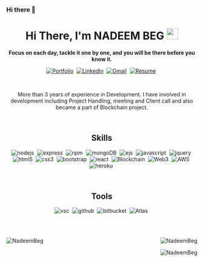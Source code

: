 ### Hi there 👋

<!--
**NadeemBeg/NadeemBeg** is a ✨ _special_ ✨ repository because its `README.md` (this file) appears on your GitHub profile.

Here are some ideas to get you started:

- 🔭 I’m currently working on ...
- 🌱 I’m currently learning ...
- 👯 I’m looking to collaborate on ...
- 🤔 I’m looking for help with ...
- 💬 Ask me about ...
- 📫 How to reach me: ...
- 😄 Pronouns: ...
- ⚡ Fun fact: ...
-->
<p>
<h1 align="center"><b>Hi There, I'm NADEEM BEG</b> <img src="https://raw.githubusercontent.com/MartinHeinz/MartinHeinz/master/wave.gif" width="30px"></h1>
<p align="center"><strong> Focus on each day, tackle it one by one, and you will be there before you know it.</strong></p>
</p>


<p align="center">
 <a target="_blank" href="https://drive.google.com/file/d/1YAJvWu7oR1wgwkQuoGtMiKqun2wR4fUm/view?usp=drivesdk"><img src="https://img.shields.io/badge/Portfolio-%23E34F26.svg?style=for-the-badge&logo=Portfolio&logoColor=white" alt="Portfolio" /></a>&nbsp;
<a href="https://www.linkedin.com/in/nadeem-beg-15b472148" target="_blank"><img src="https://img.shields.io/badge/linkedin-%230077B5.svg?&style=for-the-badge&logo=linkedin&logoColor=white" alt="LinkedIn" /></a>&nbsp;
<a href="mailto:ndmap24@gmail.com" target="_blank"><img src="https://img.shields.io/badge/gmail-%2312100E.svg?&style=for-the-badge&logo=gmail&logoColor=white" alt="Gmail" /></a>&nbsp;
<a target="_blank" href="https://drive.google.com/file/d/1YAJvWu7oR1wgwkQuoGtMiKqun2wR4fUm/view?usp=drivesdk"><img src="https://img.shields.io/badge/Resume-FEAA2D?style=for-the-badge&logo=Resume&logoColor=white" alt="Resume" /></a>&nbsp;

</p>
<br />


<p align="center">More than 3 years of experience in Development. I have involved in development including Project Handling, meeting and Client call and also became a part of Blockchain project.

</p>
<br>


<!-- skills -->
<h2 align="center">Skills</h2>
<p align="center">
<!--   <img alt="c" src="https://img.shields.io/badge/c-%2300599C.svg?style=for-the-badge&logo=c&logoColor=white" />&nbsp; -->
  <!-- <img alt="c++" src="https://img.shields.io/badge/c++-%2300599C.svg?style=for-the-badge&logo=c%2B%2B&logoColor=white" />&nbsp; -->
<!--   <img alt="python" src="https://img.shields.io/badge/python-3670A0?style=for-the-badge&logo=python&logoColor=ffdd54" />&nbsp; -->
  <img  alt="nodejs" src="https://img.shields.io/badge/node.js%20-%2343853D.svg?&style=for-the-badge&logo=node.js&logoColor=white" />&nbsp;
  <img alt="express" src="https://img.shields.io/badge/express.js-%23404d59.svg?style=for-the-badge&logo=express&logoColor=%2361DAFB" />&nbsp;
  <img alt="npm" src="https://img.shields.io/badge/NPM-%23000000.svg?style=for-the-badge&logo=npm&logoColor=white" />&nbsp;
  <img alt="mongoDB" src="https://img.shields.io/badge/MongoDB-4EA94B?style=for-the-badge&logo=mongodb&logoColor=white" />&nbsp;
  <img alt="ejs" src="https://img.shields.io/badge/EJS-%2312100E.svg?&style=for-the-badge&logo=EJS&logoColor=white" />&nbsp;
  <img alt="javascript" src="https://img.shields.io/badge/JavaScript-F7DF1E?style=for-the-badge&logo=javascript&logoColor=black" />&nbsp;
  <img alt="jquery" src="https://img.shields.io/badge/jquery-%230769AD.svg?style=for-the-badge&logo=jquery&logoColor=white" />&nbsp;
  <img alt="html5" src="https://img.shields.io/badge/html5-%23E34F26.svg?style=for-the-badge&logo=html5&logoColor=white" />&nbsp;
  <img alt="css3" src="https://img.shields.io/badge/css3-%231572B6.svg?style=for-the-badge&logo=css3&logoColor=white" />&nbsp;
  <img alt="bootstrap" src="https://img.shields.io/badge/Bootstrap%20-%23232F3E?logo=BOOTSTRAP&logoColor=white&style=for-the-badge" />&nbsp;
  <img alt="react" src="https://img.shields.io/badge/react%20-%2320232a.svg?&style=for-the-badge&logo=react&logoColor=%2361DAFB" />&nbsp;
  <img alt="Blockchain" src="https://img.shields.io/badge/blockchain%20-%2320232a.svg?&style=for-the-badge&logo=Blockchain&logoColor=white" />&nbsp;
  <img alt="Web3" src="https://img.shields.io/badge/Web3-007ACC?style=for-the-badge&logo=web3.js&logoColor=white" />&nbsp;
  <img alt="AWS" src="https://img.shields.io/badge/AWS-38B2AC?style=for-the-badge&logo=aws&logoColor=white" />&nbsp;
  <!-- <img alt="react router" src="https://img.shields.io/badge/React_Router-CA4245?style=for-the-badge&logo=react-router&logoColor=white" />&nbsp; -->
  <!-- <img alt="typescript" src="https://img.shields.io/badge/TypeScript-007ACC?style=for-the-badge&logo=typescript&logoColor=white" />&nbsp; -->
  <!-- <img alt="sass" src="https://img.shields.io/badge/Sass-CC6699?style=for-the-badge&logo=sass&logoColor=white" />&nbsp; -->
  <!-- <img alt="tailwindCss" src="https://img.shields.io/badge/Tailwind_CSS-38B2AC?style=for-the-badge&logo=tailwind-css&logoColor=white" />&nbsp; -->
  <!-- <img alt="materialUi" src="https://img.shields.io/badge/Material--UI-0081CB?style=for-the-badge&logo=material-ui&logoColor=white" />&nbsp; -->
  <img alt="heroku" src="https://img.shields.io/badge/Heroku-430098?style=for-the-badge&logo=heroku&logoColor=white" />&nbsp;


</p>
<br>

<h2 align="center">Tools</h2>
<p align="center">
<!--    <img alt="atom" src="https://img.shields.io/badge/Atom-%2366595C.svg?style=for-the-badge&logo=atom&logoColor=white" />&nbsp; -->
 <!--   <img alt="codepen" src="https://img.shields.io/badge/CodePen-white?style=for-the-badge&logo=codepen&logoColor=black" />&nbsp; -->
<!--   <img alt="codesandbox" src="https://img.shields.io/badge/Codesandbox-040404?style=for-the-badge&logo=codesandbox&logoColor=DBDBDB" />&nbsp; -->
<!--   <img alt="pycharm" src="https://img.shields.io/badge/pycharm-143?style=for-the-badge&logo=pycharm&logoColor=black&color=black&labelColor=green" />&nbsp; -->
  <img alt="vsc" src="https://img.shields.io/badge/Visual%20Studio%20Code-0078d7.svg?style=for-the-badge&logo=visual-studio-code&logoColor=white" />&nbsp;
  <img alt="github" src="https://img.shields.io/badge/github-%23121011.svg?style=for-the-badge&logo=github&logoColor=white" />&nbsp;
  <img alt="bitbucket" src="https://img.shields.io/badge/Bitbucket-330F63?style=for-the-badge&logo=bitbucket&logoColor=white" />&nbsp;
  <img alt="Atlas" src="https://img.shields.io/badge/Atlas-38B2AC?style=for-the-badge&logo=Atlas&logoColor=white" />&nbsp;

</p>
<br>

<br>
<p><img align="left" src="https://github-readme-stats.vercel.app/api?username=NadeemBeg&show_icons=true&locale=en" alt="NadeemBeg" /></p>

<p>&nbsp;<img align="right" src="https://github-readme-streak-stats.herokuapp.com/?user=NadeemBeg&3&" alt="NadeemBeg"></p>

<!--  [![GitHub Streak](https://github-readme-streak-stats.herokuapp.com/?user=NadeemBeg&theme=dark)](https://git.io/streak-stats) -->


<p><img align="right" src="https://github-readme-stats.vercel.app/api/top-langs?username=NadeemBeg&show_icons=true&locale=en&layout=compact" alt="NadeemBeg" /></p>

<!--  <h2 align="center">My favorite projects</h2>
<p align="center">
<ul align="center">
  [job](https://github.com/NadeemBeg)
  
  
 </ul>  
</p>
<br />
 -->
